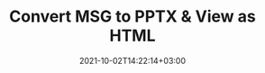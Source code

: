 ---
############################# Static ############################
layout: "autogen"
date: 2021-10-02T14:22:14+03:00
draft: false
path: "total/net/conversion/msg-to-pptx/"

############################# Head ############################
head_title: "Convert MSG to PPTX in C# VB.NET & View as HTML"
head_description: "Code example to convert MSG to PPTX and 100+ other file formats in .NET (C#, VB.NET, ASP.NET & .NET Core) applications. Display the Converted PPTX document as HTML viewer."

############################# Header ############################
title: "Convert MSG to PPTX & View as HTML"
description: "Programmatically convert MSG to PPTX in .NET applications using flexible options to customize the resultant document. Convert the complete document or specific pages based on page numbers or selective page ranges using the .NET document conversion library."

############################# SubMenu ############################
submenu:
    enable: false

############################# Content ############################
content:
    enable: true
    block:
    - title_left: "MSG to PPTX Conversion in C# .NET"
      content_left: |
          MSG to PPTX file conversion using C#. Add watermark and view the converted document as HTML without using any external software.

          -   Create **Converter** object to convert MSG document
          -   Set the convert options for PPTX format
          -   Call **Convert** method of **Converter** class instance for conversion to PPTX
          -   Set options for HTML viewer
          -   Create **Viewer** object to view converted PPTX as HTML
          
      title_right: "Convert Whole Document or Specific Pages"
      content_right: |
          You require `GroupDocs.Conversion` & `GroupDocs.Viewer` namespaces to convert between a wide range of popular document types such as PDF, Microsoft Word, Excel, PowerPoint, Project, Outlook, HTML, diagrams and image file formats. Explore other [.NET APIs for Office documents](https://products.conholdate.com/total/net/) as offered by Conholdate.Total.
          
          Get the respective assembly files from the [downloads](https://downloads.conholdate.com/total/net) or fetch the whole package from [Nuget](https://www.nuget.org/packages/Conholdate.Total/) to add 'Conholdate.Total` directly in your workspace.
          
      code: |
          ```cs {linenos=false}
          // Convert MSG to PPTX using GroupDocs.Conversion API
          // Create Converter object to convert MSG document
          using (Converter converter = new Converter("input.msg"))
          {
              // set the convert options for PPTX format
              var convertOptions = converter.GetPossibleConversions()["pptx"].ConvertOptions;

              // convert to PPTX format
              converter.Convert("output.pptx", convertOptions);
          }

          // Set options for HTML viewer
          HtmlViewOptions viewOptions = HtmlViewOptions.ForEmbeddedResources("output{0}.html");

          // Create Viewer object to view converted PPTX as HTML
          using (Viewer viewer = new Viewer("output.pptx"))
          {
              viewer.View(viewOptions);
          }
          ```
    - title_left: "Add Watermark to Converted PPTX in C#"
      content_left: |
          Accurately convert documents (MSG to PPTX) exactly as the original file and apply text or image watermarks to the converted document pages using C# .NET.

          -   Create **Converter** object to convert MSG document
          -   Create new instance of **WatermarkOptions** class
          -   Specify watermark properties (color, width, text, image etc)
          -   Instantiate the proper **ConvertOptions** class
          -   Set **Watermark** property of the **ConvertOptions** instance
          -   Call **Convert** method of **Converter** class instance for conversion to PPTX
        
      title_right: "Source Document Information Extraction"
      content_right: |
          The documents information extraction feature not only allows getting the basic information about the source document file but it also supports extracting some valuable file-format specific information such as project start and end dates of a Microsoft Project file, any printing restrictions on a PDF document, list of folders enclosed in an Outlook data file etc. 

          Convert popular document file formats on different operating systems such as Windows, Linux or macOS while using platforms such as Windows Azure, Mono and Xamarin.
          
      code: |
          ```cs {linenos=false}
          // Create Converter object to convert MSG document
          using (Converter converter = new Converter("input.msg"))
          {
              // Create new instance of WatermarkOptions class
              WatermarkOptions watermark = new WatermarkOptions
              {
                  Text = "Sample watermark",
                  Color = Color.Red,
                  Width = 100,
                  Height = 100,
                  Background = true
              };

              // Instantiate the proper ConvertOptions class
              PdfConvertOptions options = new PdfConvertOptions
              {
                  Watermark = watermark
              };

              // convert to PPTX format
              converter.Convert("output.pptx", options);
          }
          ```
############################# About Formats ############################
about_formats:
    enable: false
############################# More Formats ############################
more_formats:
    enable: true
    auto: false
    other_out_formats: PDF DOCX DOT DOTX DOTM TXT RTF HTML MHTML XLS XLSX XLSM XLT XLTX XLTM CSV DIF PPT PPTX PPS PPSX POT POTX POTM ODT OTT OTP ODP ODS EMZ WMZ SVGZ TEX DCM WMF BMP PNG GIF JPEG TIFF
############################# Back to top ###############################
back_to_top:
  enable: true
---